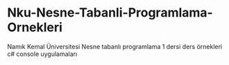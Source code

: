 # Nku-Nesne-Tabanli-Programlama-Ornekleri
Namık Kemal Üniversitesi Nesne tabanlı programlama 1 dersi ders örnekleri c# console uygulamaları
